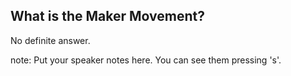 ##  What is the Maker Movement?

<span class="catchline-reason">No definite answer.</span>


note:
    Put your speaker notes here.
    You can see them pressing 's'.
